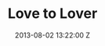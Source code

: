 ---
title: Love to Lover
date: 2013-08-02 13:22:00 Z

position: 0
client: Florence and the Machine
video: https://vimeo.com/71561534
image: "/uploads/florence-and-the-machine-love-to-lover.jpg"

director: Vince Haycock
production-company: Somesuch
awards: 
- Nomination for best cinematography UKMVAs 2013
layout: page
---